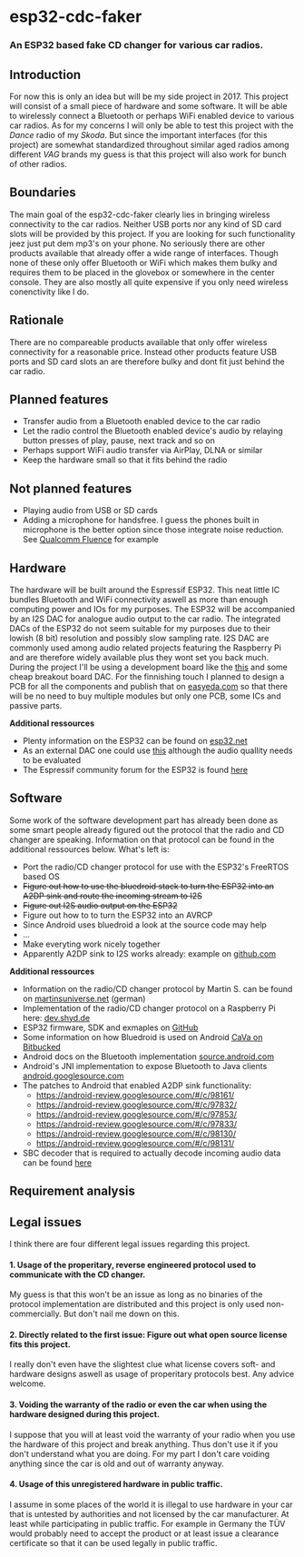 # esp32-cdc-faker
### An ESP32 based fake CD changer for various car radios.

## Introduction
For now this is only an idea but will be my side project in 2017. This project will consist of a small piece of hardware and some software. It will be able to wirelessly connect a Bluetooth or perhaps WiFi enabled device to various car radios. As for my concerns I will only be able to test this project with the *Dance* radio of my *Skoda*. But since the important interfaces (for this project) are somewhat standardized throughout similar aged radios among different *VAG* brands my guess is that this project will also work for bunch of other radios.

## Boundaries
The main goal of the esp32-cdc-faker clearly lies in bringing wireless connectivity to the car radios. Neither USB ports nor any kind of SD card slots will be provided by this project. If you are looking for such functionality jeez just put dem mp3's on your phone. No seriously there are other products available that already offer a wide range of interfaces. Though none of these only offer Bluetooth or WiFi which makes them bulky and requires them to be placed in the glovebox or somewhere in the center console. They are also mostly all quite expensive if you only need wireless conenctivity like I do.

## Rationale
There are no compareable products available that only offer wireless connectivity for a reasonable price. Instead other products feature USB ports and SD card slots an are therefore bulky and dont fit just behind the car radio.

## Planned features
* Transfer audio from a Bluetooth enabled device to the car radio
* Let the radio control the Bluetooth enabled device's audio by relaying button presses of play, pause, next track and so on
* Perhaps support WiFi audio transfer via AirPlay, DLNA or similar
* Keep the hardware small so that it fits behind the radio

## Not planned features
* Playing audio from USB or SD cards
* Adding a microphone for handsfree. I guess the phones built in microphone is the better option since those integrate noise reduction. See [Qualcomm Fluence](https://www.google.de/url?sa=t&rct=j&q=&esrc=s&source=web&cd=1&cad=rja&uact=8&ved=0ahUKEwijuOet-PDQAhUpIcAKHa6wCPgQFggcMAA&url=https%3A%2F%2Fwww.qualcomm.com%2Fmedia%2Fdocuments%2Ffiles%2Fhd-voice.ppt&usg=AFQjCNH6eloYGQNyGbhkG1lk4fI2Fb9SGA) for example

## Hardware
The hardware will be built around the Espressif ESP32. This neat little IC bundles Bluetooth and WiFi connectivity aswell as more than enough computing power and IOs for my purposes. The ESP32 will be accompanied by an I2S DAC for analogue audio output to the car radio. The integrated DACs of the ESP32 do not seem suitable for my purposes due to their lowish (8 bit) resolution and possibly slow sampling rate. I2S DAC are commonly used among audio related projects featuring the Raspberry Pi and are therefore widely available plus they wont set you back much. During the project I'll be using a development board like the [this](https://www.adafruit.com/products/3269) and some cheap breakout board DAC. For the finnishing touch I planned to design a PCB for all the components and publish that on [easyeda.com](https://easyeda.com/) so that there will be no need to buy multiple modules but only one PCB, some ICs and passive parts.

**Additional ressources**
* Plenty information on the ESP32 can be found on [esp32.net](http://esp32.net/)
* As an external DAC one could use [this](https://www.aliexpress.com/item/Raspberry-Pi-pHAT-Sound-Card-I2S-interface-PCM5102-DAC-Module-24-bit-Audio-Board-With-Stereo/32742608325.html?spm=2114.01010208.3.11.ddyYMk&ws_ab_test=searchweb0_0,searchweb201602_1_116_10065_117_10068_114_115_113_10084_10083_10080_10082_10081_10060_10061_10062_10056_10055_10054_10059_10099_10078_10079_10073_10100_10096_10070_423_10052_10050_424_10051,searchweb201603_8&btsid=bb11f509-3b4e-4445-ac5f-50921a1462d9) although the audio quallity needs to be evaluated
* The Espressif community forum for the ESP32 is found [here](http://esp32.com/)

## Software
Some work of the software development part has already been done as some smart people already figured out the protocol that the radio and CD changer are speaking. Information on that protocol can be found in the additional ressources below. What's left is:
* Port the radio/CD changer protocol for use with the ESP32's FreeRTOS based OS
* ~~Figure out how to use the bluedroid stack to turn the ESP32 into an A2DP sink and route the incoming stream to I2S~~
* ~~Figure out I2S audio output on the ESP32~~
* Figure out how to to turn the ESP32 into an AVRCP
* Since Android uses bluedroid a look at the source code may help
* ...
* Make everyting work nicely together
* Apparently A2DP sink to I2S works already: example on [github.com](https://github.com/espressif/esp-idf/tree/master/examples/bluetooth/a2dp_sink)

**Additional ressources**
* Information on the radio/CD changer protocol by Martin S. can be found on [martinsuniverse.net](http://martinsuniverse.de/projekte/cdc_protokoll/cdc_protokoll.html) (german)
* Implementation of the radio/CD changer protocol on a Raspberry Pi here: [dev.shyd.de](http://dev.shyd.de/2013/09/avr-raspberry-pi-vw-beta-vag-cdc-faker/)
* ESP32 firmware, SDK and exmaples on [GitHub](https://github.com/espressif/esp-idf)
* Some information on how Bluedroid is used on Android [CaVa on Bitbucked](https://bitbucket.org/lememta/cava/wiki/Enable%20Bluetooth(Turn%20on%20bluetooth))
* Android docs on the Bluetooth implementation [source.android.com](https://source.android.com/devices/bluetooth.html)
* Android's JNI implementation to expose Bluetooth to Java clients [android.googlesource.com](https://android.googlesource.com/platform/packages/apps/Bluetooth/)
* The patches to Android that enabled A2DP sink functionality: 
  * https://android-review.googlesource.com/#/c/98161/
  * https://android-review.googlesource.com/#/c/97832/
  * https://android-review.googlesource.com/#/c/97853/
  * https://android-review.googlesource.com/#/c/97833/
  * https://android-review.googlesource.com/#/c/98130/
  * https://android-review.googlesource.com/#/c/98131/
* SBC decoder that is required to actually decode incoming audio data can be found [here](https://github.com/tieto/sbc-decoder)

## Requirement analysis

## Legal issues

I think there are four different legal issues regarding this project.

#### 1. Usage of the properitary, reverse engineered protocol used to communicate with the CD changer.

 My guess is that this won't be an issue as long as no binaries of the protocol implementation are distributed and this project is only used non-commercially. But don't nail me down on this.

#### 2. Directly related to the first issue: Figure out what open source license fits this project.

 I really don't even have the slightest clue what license covers soft- and hardware designs aswell as usage of properitary protocols best. Any advice welcome.

#### 3. Voiding the warranty of the radio or even the car when using the hardware designed during this project.

 I suppose that you will at least void the warranty of your radio when you use the hardware of this project and break anything. Thus don't use it if you don't understand what you are doing. For my part I don't care voiding anything since the car is old and out of warranty anyway.

#### 4. Usage of this unregistered hardware in public traffic.

 I assume in some places of the world it is illegal to use hardware in your car that is untested by authorities and not licensed by the car manufacturer. At least while participating in public traffic. For example in Germany the TÜV would probably need to accept the product or at least issue a clearance certificate so that it can be used legally in public traffic.

